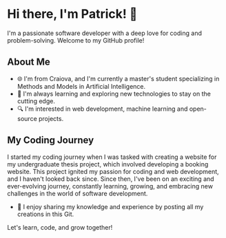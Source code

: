 # Hi there, I'm Patrick! 👋

I'm a passionate software developer with a deep love for coding and problem-solving. Welcome to my GitHub profile!

## About Me

- 🌐 I'm from Craiova, and I'm currently a master's student specializing in Methods and Models in Artificial Intelligence.
- 🌱 I'm always learning and exploring new technologies to stay on the cutting edge.
- 🔍 I'm interested in web development, machine learning and open-source projects.

## My Coding Journey

I started my coding journey when I was tasked with creating a website for my undergraduate thesis project, which involved developing a booking website. This project ignited my passion for coding and web development, and I haven't looked back since. Since then, I've been on an exciting and ever-evolving journey, constantly learning, growing, and embracing new challenges in the world of software development.

- 💬 I enjoy sharing my knowledge and experience by posting all my creations in this Git.

Let's learn, code, and grow together!



